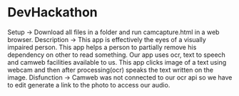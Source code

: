 # DevHackathon
Setup ->
Download all files in a folder and run camcapture.html in a web browser.
Description ->
This app is effectively the eyes of a visually impaired person. 
This app helps a person to partially remove his dependency on other to read something.
Our app uses ocr, text to speech and camweb facilities available to us.
This app clicks image of a text using webcam and then after processing(ocr) speaks the text written on the image.
Disfunction ->
Camweb was not connected to our ocr api so we have to edit generate a link to the photo to access our audio.
